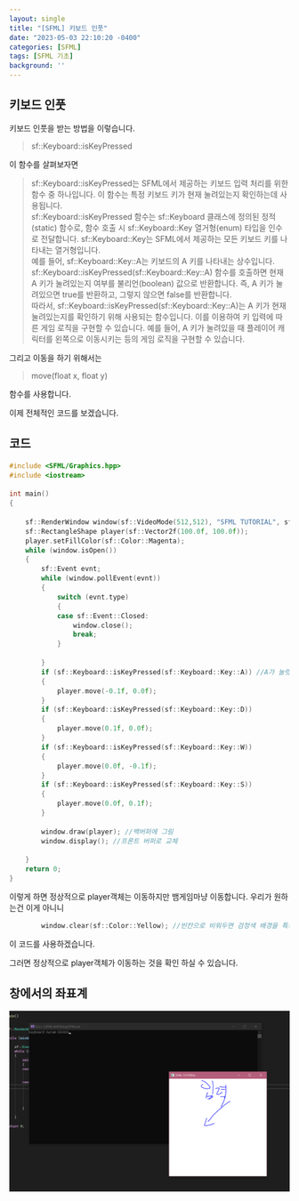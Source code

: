 ```yaml
---
layout: single
title: "[SFML] 키보드 인풋"
date: "2023-05-03 22:10:20 -0400"
categories: [SFML]
tags: [SFML 기초]
background: ''
---
```

## 키보드 인풋
키보드 인풋을 받는 방법을 이렇습니다.
>sf::Keyboard::isKeyPressed

이 함수를 살펴보자면

>sf::Keyboard::isKeyPressed는 SFML에서 제공하는 키보드 입력 처리를 위한 함수 중 하나입니다. 이 함수는 특정 키보드 키가 현재 눌려있는지 확인하는데 사용됩니다.  
sf::Keyboard::isKeyPressed 함수는 sf::Keyboard 클래스에 정의된 정적(static) 함수로, 함수 호출 시 sf::Keyboard::Key 열거형(enum) 타입을 인수로 전달합니다. sf::Keyboard::Key는 SFML에서 제공하는 모든 키보드 키를 나타내는 열거형입니다.  
예를 들어, sf::Keyboard::Key::A는 키보드의 A 키를 나타내는 상수입니다.   sf::Keyboard::isKeyPressed(sf::Keyboard::Key::A) 함수를 호출하면 현재 A 키가 눌려있는지 여부를 불리언(boolean) 값으로 반환합니다.   즉, A 키가 눌려있으면 true를 반환하고, 그렇지 않으면 false를 반환합니다.  
따라서, sf::Keyboard::isKeyPressed(sf::Keyboard::Key::A)는 A 키가 현재 눌려있는지를 확인하기 위해 사용되는 함수입니다. 이를 이용하여 키 입력에 따른 게임 로직을 구현할 수 있습니다. 예를 들어, A 키가 눌려있을 때 플레이어 캐릭터를 왼쪽으로 이동시키는 등의 게임 로직을 구현할 수 있습니다.

그리고 이동을 하기 위해서는 
>move(float x, float y)

함수를 사용합니다.
  
  이제 전체적인 코드를 보겠습니다.

## 코드

```c++
#include <SFML/Graphics.hpp>
#include <iostream>

int main()
{
 
    sf::RenderWindow window(sf::VideoMode(512,512), "SFML TUTORIAL", sf::Style::Close | sf::Style::Resize);
    sf::RectangleShape player(sf::Vector2f(100.0f, 100.0f));
    player.setFillColor(sf::Color::Magenta);
    while (window.isOpen())
    {
        sf::Event evnt;
        while (window.pollEvent(evnt))
        {
            switch (evnt.type)
            {
            case sf::Event::Closed:
                window.close();
                break;
            }
      
        }
        if (sf::Keyboard::isKeyPressed(sf::Keyboard::Key::A)) //A가 눌렷을때
        {
            player.move(-0.1f, 0.0f);
        }
        if (sf::Keyboard::isKeyPressed(sf::Keyboard::Key::D))
        {
            player.move(0.1f, 0.0f);
        }
        if (sf::Keyboard::isKeyPressed(sf::Keyboard::Key::W))
        {
            player.move(0.0f, -0.1f);
        }
        if (sf::Keyboard::isKeyPressed(sf::Keyboard::Key::S))
        {
            player.move(0.0f, 0.1f);
        }

        window.draw(player); //백버퍼에 그림
        window.display(); //프론트 버퍼로 교체
        
    }
    return 0;
}   
```

이렇게 하면 정상적으로 player객체는 이동하지만 뱀게임마냥 이동합니다.
우리가 원하는건 이게 아니니
```c++
        window.clear(sf::Color::Yellow); //빈칸으로 비워두면 검정색 배경을 특정색으로 클리어 할 수도 있습니다.
```
이 코드를 사용하겠습니다.

그러면 정상적으로 player객체가 이동하는 것을 확인 하실 수 있습니다.

## 창에서의 좌표계
![png](/assets/images/sfmlKey.png)